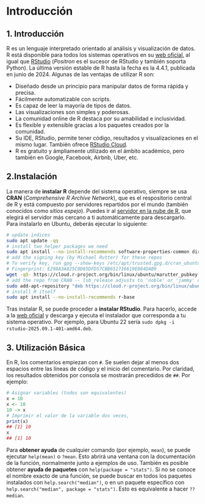 # Introducción

## 1. Introducción
R es un lenguaje interpretado orientado al análisis y visualización de datos. R está disponible para todos los sistemas operativos en su [web oficial](https://www.r-project.org/), al igual que [RStudio](https://posit.co/download/rstudio-desktop/) (*Positron* es el sucesor de RStudio y también soporta Python). La última versión estable de R hasta la fecha es la 4.4.1, publicada en junio de 2024. Algunas de las ventajas de utilizar R son:
- Diseñado desde un principio para manipular datos de forma rápida y precisa.
- Fácilmente automatizable con scripts.
- Es capaz de leer la mayoría de tipos de datos.
- Las visualizaciones son simples y poderosas.
- La comunidad online de R destaca por su amabilidad e inclusividad.
- Es flexible y extensible gracias a los paquetes creados por la comunidad.
- Su IDE, RStudio, permite tener código, resultados y visualizaciones en el mismo lugar. También ofrece  [RStudio Cloud](https://posit.cloud/).
- R es gratuito y ámpliamente utilizado en el ámbito académico, pero también en Google, Facebook, Airbnb, Uber, etc.


## 2.Instalación
La manera de **instalar R** depende del sistema operativo, siempre se usa **CRAN** (*Comprehensive R Archive Network*), que es el respositorio central de R y está compuesto por servidores repartidos por el mundo (también conocidos como *sitios espejo*). Puedes ir al [servidor en la nube de R](https://cloud.r-project.org/), que elegirá el servidor más cercano a ti automáticamente para descargarlo. Para instalarlo en Ubuntu, deberás ejecutar lo siguiente:

```bash
# update indices
sudo apt update -qq
# install two helper packages we need
sudo apt install --no-install-recommends software-properties-common dirmngr
# add the signing key (by Michael Rutter) for these repos
# To verify key, run gpg --show-keys /etc/apt/trusted.gpg.d/cran_ubuntu_key.asc 
# Fingerprint: E298A3A825C0D65DFD57CBB651716619E084DAB9
wget -qO- https://cloud.r-project.org/bin/linux/ubuntu/marutter_pubkey.asc | sudo tee -a /etc/apt/trusted.gpg.d/cran_ubuntu_key.asc
# add the repo from CRAN -- lsb_release adjusts to 'noble' or 'jammy' or ... as needed
sudo add-apt-repository "deb https://cloud.r-project.org/bin/linux/ubuntu $(lsb_release -cs)-cran40/"
# install R itself
sudo apt install --no-install-recommends r-base
```

Tras instalar R, se puede proceder a **instalar RStudio**. Para hacerlo, accede a la [web oficial](https://posit.co/download/rstudio-desktop/) y descarga y ejecuta el instalador que corresponda a tu sistema operativo. Por ejemplo, para Ubuntu 22 sería `sudo dpkg -i rstudio-2025.09.1-401-amd64.deb`.


## 3. Utilización Básica
En R, los comentarios empiezan con `#`. Se suelen dejar al menos dos espacios entre las líneas de código y el inicio del comentario. Por claridad, los resultados obtenidos por consola se mostrarán precedidos de `##`. Por ejemplo:
```r
# Asignar variables (todos son equivalentes)
x = 10
x <- 10
10 -> x
# Imprimir el valor de la variable dos veces, 
print(x)
## [1] 10
x
## [1] 10
```

Para **obtener ayuda** de cualquier comando (por ejemplo, `mean`), se puede ejecutar `help(mean)` o `?mean`. Esto abrirá una ventana con la documentación de la función, normalmente junto a ejemplos de uso. También es posible obtener **ayuda de paquetes** con `help(package = "stats")`. Si no se conoce el nombre exacto de una función, se puede buscar en todos los paquetes instalados con `help.search("median")`, o en un paquete específico con `help.search("median", package = "stats")`. Esto es equivalente a hacer `??median`. 
